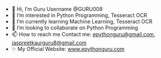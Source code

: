 - 👋 Hi, I’m Guru Username @GURU008 
- 👀 I’m interested in Python Programming, Tesseract OCR
- 🌱 I’m currently learning Machine Learning, Tesseract OCR
- 💞️ I’m looking to collaborate on Python Programming
- 📫 How to reach me Contact me: epythonguru@gmail.com, jaspreetkaurguru8@gmail.com
- ✨ My Official Website: www.epythonguru.com

<!---
GURU008/GURU008 is a ✨ special ✨ repository because its `README.md` (this file) appears on your GitHub profile.
You can click the Preview link to take a look at your changes.
--->
